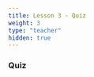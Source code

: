 ```yaml
---
title: Lesson 3 - Quiz
weight: 3
type: "teacher" 
hidden: true 
---
```


### Quiz

<!-- ## Biomedical Engineering
Click to download the <a href="https://docs.google.com/document/d/1xfZUDWJQmLvPnRhESJPLsG-esDomE_kXg63SjbmTkKc/edit?usp=sharing" target="_blank">quiz</a>.

Click to download the <a href="https://docs.google.com/document/d/1rToOyWJirWL7Ag4ubcj_4VKqfkXrwND-bqaSk504LMU/edit?usp=sharing" target="_blank">quiz solutions</a>.

## Biological Engineering

Click to download the <a href="https://docs.google.com/document/d/155ozW3ZPUmYaWZXFemMFEdBzl-fUlEFr9ro8tlDFMMo/edit?usp=sharing" target="_blank">quiz</a>.

Click to download the <a href="https://docs.google.com/document/d/1Dw_xexaujTiY-VaR44e2RtBIVUCvLkSGbbCM252bvN8/edit?usp=sharing" target="_blank">quiz bank</a>.

Click to download the <a href="https://docs.google.com/document/d/1fCfObG6SdzCqiTg_2Cl3PCQgEjgd02WtPpHi_9bIlKc/edit?usp=sharing" target="_blank">quiz solutions</a>. -->

